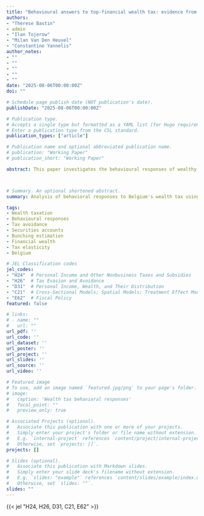 ```yaml
---
title: "Behavioural answers to top-financial wealth tax: evidence from Belgium"
authors:
- "Therese Bastin"
- admin
- "Ilan Tojerow"
- "Milan Van Den Heuvel"
- "Constantine Yannelis"
author_notes:
- ""
- ""
- ""
- ""
- ""
date: "2025-08-06T00:00:00Z"
doi: ""

# Schedule page publish date (NOT publication's date).
publishDate: "2025-08-06T00:00:00Z"

# Publication type.
# Accepts a single type but formatted as a YAML list (for Hugo requirements).
# Enter a publication type from the CSL standard.
publication_types: ["article"]

# Publication name and optional abbreviated publication name.
# publication: "Working Paper"
# publication_short: "Working Paper"

abstract: This paper investigates the behavioural responses of wealthy individuals to a specific wealth tax in Belgium—the Annual Tax on Securities Accounts (ATSA). Unlike general net wealth taxes, ATSA targets the stock value of securities accounts above a defined threshold. Using high-quality individual-level banking data from BNP Paribas Fortis covering 4 million clients (2006–2023), we apply advanced bunching methods to identify taxpayer reactions near the tax thresholds. Preliminary results for the 2019 tax year reveal significant behavioural responses, with a bunching estimate of 2.2, corresponding to a remarkably high elasticity of 29.3. These findings suggest substantial avoidance behaviour, likely facilitated by the narrow tax base and asset reallocation opportunities. Ongoing analyses using non-parametric and dynamic bunching approaches aim to validate and refine these estimates, while forthcoming work will assess tax avoidance mechanisms using difference-in-differences designs. The study contributes to the literature by offering novel evidence on the efficiency and behavioural effects of taxing specific forms of financial wealth.



# Summary. An optional shortened abstract.
summary: Analysis of behavioral responses to Belgium's wealth tax using administrative data, revealing portfolio adjustments and strategic responses by high-wealth individuals.

tags:
- Wealth taxation
- Behavioural responses
- Tax avoidance
- Securities accounts
- Bunching estimation
- Financial wealth
- Tax elasticity
- Belgium

# JEL Classification codes
jel_codes:
- "H24"  # Personal Income and Other Nonbusiness Taxes and Subsidies
- "H26"  # Tax Evasion and Avoidance
- "D31"  # Personal Income, Wealth, and Their Distribution
- "C21"  # Cross-Sectional Models; Spatial Models; Treatment Effect Models
- "E62"  # Fiscal Policy
featured: false

# links:
# - name: ""
#   url: ""
url_pdf: ''
url_code: ''
url_dataset: ''
url_poster: ''
url_project: ''
url_slides: ''
url_source: ''
url_video: ''

# Featured image
# To use, add an image named `featured.jpg/png` to your page's folder. 
# image:
#   caption: 'Wealth tax behavioral responses'
#   focal_point: ""
#   preview_only: true

# Associated Projects (optional).
#   Associate this publication with one or more of your projects.
#   Simply enter your project's folder or file name without extension.
#   E.g. `internal-project` references `content/project/internal-project/index.md`.
#   Otherwise, set `projects: []`.
projects: []

# Slides (optional).
#   Associate this publication with Markdown slides.
#   Simply enter your slide deck's filename without extension.
#   E.g. `slides: "example"` references `content/slides/example/index.md`.
#   Otherwise, set `slides: ""`.
slides: ""
---
```


{{< jel "H24, H26, D31, C21, E62" >}}
